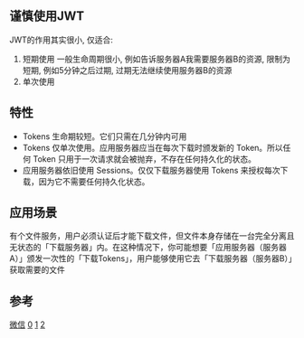 ## 谨慎使用JWT

JWT的作用其实很小, 仅适合:

1. 短期使用
   一般生命周期很小, 例如告诉服务器A我需要服务器B的资源, 限制为短期, 例如5分钟之后过期, 过期无法继续使用服务器B的资源
2. 单次使用

## 特性

- Tokens 生命期较短。它们只需在几分钟内可用
- Tokens 仅单次使用。应用服务器应当在每次下载时颁发新的 Token。所以任何 Token 只用于一次请求就会被抛弃，不存在任何持久化的状态。
- 应用服务器依旧使用 Sessions。仅仅下载服务器使用 Tokens 来授权每次下载，因为它不需要任何持久化状态。

## 应用场景

有个文件服务，用户必须认证后才能下载文件，但文件本身存储在一台完全分离且无状态的「下载服务器」内。在这种情况下，你可能想要「应用服务器（服务器A）」颁发一次性的「下载Tokens」，用户能够使用它去「下载服务器（服务器B）」获取需要的文件

## 参考

[微信](https://mp.weixin.qq.com/s?__biz=MzAwMTE3MDY4MQ==&mid=2652471891&idx=1&sn=794dcf2609c55ed15673c00e646fa4ed&chksm=8130efc5b64766d363201de78dedc42edbf50628db10f4f945be5d15f6ab903de07f6a77cca9&mpshare=1&scene=23&srcid=1002dpwtSk1wb1S4YrYL7K8R&sharer_shareinfo=77032d11c0e9775438119da71f9bb4eb&sharer_shareinfo_first=77032d11c0e9775438119da71f9bb4eb#rd)
[0](https://learnku.com/go/t/52399)
[1](https://blog.csdn.net/qq_43035350/article/details/126036651)
[2](https://cloud.tencent.com/developer/article/1770768)
